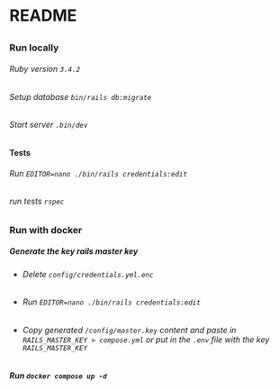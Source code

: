 # README

##
##

### Run locally
###### Ruby version ``3.4.2``
###### Setup database ``bin/rails db:migrate``
###### Start server ``.bin/dev``

##
##

#### Tests
###### Run ``EDITOR=nano ./bin/rails credentials:edit``
###### run tests ``rspec``

##
##

### Run with docker
##### Generate the key rails master key
- ###### Delete `config/credentials.yml.enc`
- ###### Run ``EDITOR=nano ./bin/rails credentials:edit``
- ###### Copy generated `/config/master.key` content and paste in `RAILS_MASTER_KEY > compose.yml` or put in the `.env` file with the key `RAILS_MASTER_KEY`
##### Run ``docker compose up -d``
